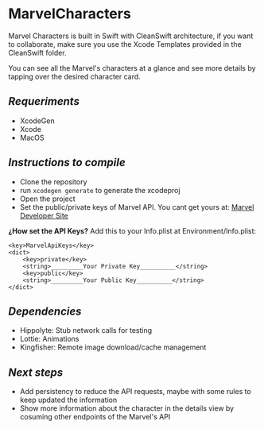 # MarvelCharacters

Marvel Characters is built in Swift with CleanSwift architecture, if you want to collaborate, make sure you use the Xcode Templates provided in the CleanSwift folder.

You can see all the Marvel's characters at a glance and see more details by tapping over the desired character card.

## _Requeriments_
- XcodeGen
- Xcode
- MacOS

## _Instructions to compile_
- Clone the repository
- run ```xcodegen generate``` to generate the xcodeproj
- Open the project
- Set the public/private keys of Marvel API. You cant get yours at: [Marvel Developer Site](https://developer.marvel.com/account)

**¿How set the API Keys?** Add this to your Info.plist at Environment/Info.plist:
```
<key>MarvelApiKeys</key>
<dict>
	<key>private</key>
	<string>_________Your Private Key__________</string>
	<key>public</key>
	<string>_________Your Public Key__________</string>
</dict>
```

## _Dependencies_
- Hippolyte: Stub network calls for testing
- Lottie: Animations
- Kingfisher: Remote image download/cache management

## _Next steps_
- Add persistency to reduce the API requests, maybe with some rules to keep updated the information
- Show more information about the character in the details view by cosuming other endpoints of the Marvel's API
